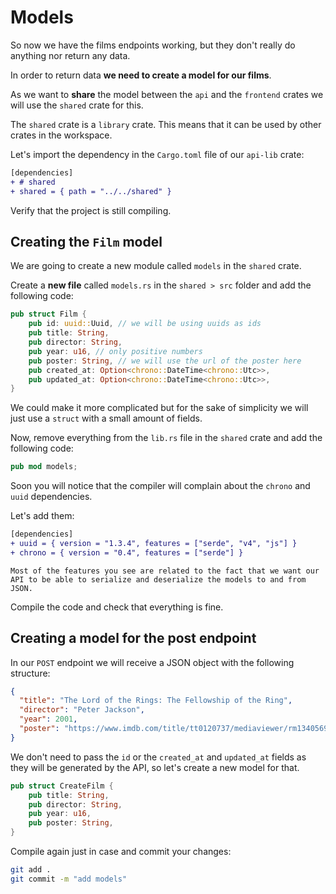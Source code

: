 # Models

So now we have the films endpoints working, but they don't really do anything nor return any data.

In order to return data **we need to create a model for our films**.

As we want to **share** the model between the `api` and the `frontend` crates we will use the `shared` crate for this.

The `shared` crate is a `library` crate. This means that it can be used by other crates in the workspace.

Let's import the dependency in the `Cargo.toml` file of our `api-lib` crate:

```diff
[dependencies]
+ # shared
+ shared = { path = "../../shared" }
```

Verify that the project is still compiling.

## Creating the `Film` model

We are going to create a new module called `models` in the `shared` crate.

Create a **new file** called `models.rs` in the `shared > src` folder and add the following code:

```rust
pub struct Film {
    pub id: uuid::Uuid, // we will be using uuids as ids
    pub title: String,
    pub director: String,
    pub year: u16, // only positive numbers
    pub poster: String, // we will use the url of the poster here
    pub created_at: Option<chrono::DateTime<chrono::Utc>>,
    pub updated_at: Option<chrono::DateTime<chrono::Utc>>,
}
```

We could make it more complicated but for the sake of simplicity we will just use a `struct` with a small amount of fields.

Now, remove everything from the `lib.rs` file in the `shared` crate and add the following code:

```rust
pub mod models;
```

Soon you will notice that the compiler will complain about the `chrono` and `uuid` dependencies.

Let's add them:

```diff
[dependencies]
+ uuid = { version = "1.3.4", features = ["serde", "v4", "js"] }
+ chrono = { version = "0.4", features = ["serde"] }
```

```admonish info
Most of the features you see are related to the fact that we want our API to be able to serialize and deserialize the models to and from JSON.
```

Compile the code and check that everything is fine.

## Creating a model for the post endpoint

In our `POST` endpoint we will receive a JSON object with the following structure:

```json
{
  "title": "The Lord of the Rings: The Fellowship of the Ring",
  "director": "Peter Jackson",
  "year": 2001,
  "poster": "https://www.imdb.com/title/tt0120737/mediaviewer/rm1340569600/",
}
```

We don't need to pass the `id` or the `created_at` and `updated_at` fields as they will be generated by the API, so let's create a new model for that.

```rust
pub struct CreateFilm {
    pub title: String,
    pub director: String,
    pub year: u16,
    pub poster: String,
}
```

Compile again just in case and commit your changes:

```bash
git add .
git commit -m "add models"
```

